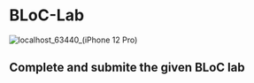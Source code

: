 # BLoC-Lab
![localhost_63440_(iPhone 12 Pro)](https://github.com/Saod5557/BLoC-Lab/assets/124809082/5f829506-10be-4fed-a066-14a883bd262e)

## Complete and submite the given BLoC lab 
